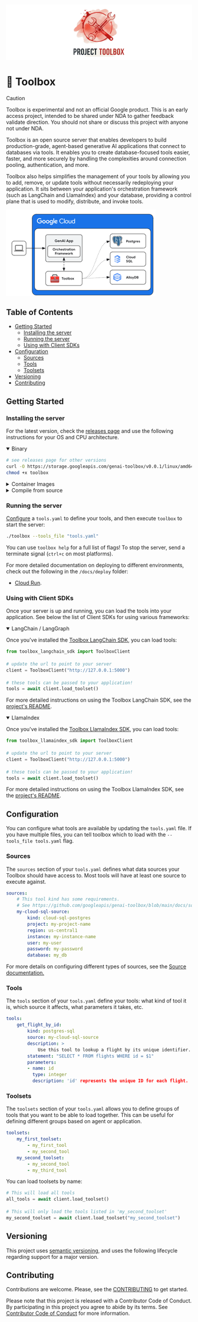 ![toolbox_logo](logo.png)
# 🧰 Toolbox

> [!CAUTION]
> Toolbox is experimental and not an official Google product. This is 
> an early access project, intended to be shared under NDA to gather feedback
> validate direction. You should not share or discuss this project with anyone 
> not under NDA. 

Toolbox is an open source server that enables developers to build
production-grade, agent-based generative AI applications that connect to
databases via tools. It enables you to create database-focused tools
easier, faster, and more securely by handling the complexities around
connection pooling, authentication, and more. 

Toolbox also helps simplifies the management of your tools by allowing you to
add, remove, or update tools without necessarily redeploying your application.
It sits between your application's orchestration framework (such as LangChain
and LlamaIndex) and your database, providing a control plane that is used to
modify, distribute, and invoke tools.

![architecture](architecture.png)

<!-- TOC ignore:true -->
## Table of Contents

<!-- TOC -->

- [Getting Started](#getting-started)
    - [Installing the server](#installing-the-server)
    - [Running the server](#running-the-server)
    - [Using with Client SDKs](#using-with-client-sdks)
- [Configuration](#configuration)
    - [Sources](#sources)
    - [Tools](#tools)
    - [Toolsets](#toolsets)
- [Versioning](#versioning)
- [Contributing](#contributing)

<!-- /TOC -->

## Getting Started

### Installing the server
<!-- {x-release-please-start-version} -->
For the latest version, check the [releases page][releases] and use the
following instructions for your OS and CPU architecture.

<details open>
<summary>Binary</summary>


[releases]: https://github.com/googleapis/genai-toolbox/releases

```sh
# see releases page for other versions
curl -O https://storage.googleapis.com/genai-toolbox/v0.0.1/linux/amd64/toolbox
chmod +x toolbox
```

</details>

<details>
<summary>Container Images</summary>
You can also install Toolbox as a container: 

```sh
# see releases page for other versions
docker pull us-central1-docker.pkg.dev/database-toolbox/toolbox/toolbox:$VERSION
```
</details>

<details>
<summary>Compile from source</summary>

To install from source, ensure you have the latest version of 
[Go installed](https://go.dev/doc/install).

```sh
go install github.com/googleapis/genai-toolbox@v0.0.1
```
</details>
<!-- {x-release-please-end} -->

### Running the server
[Configure](#configuration) a `tools.yaml` to define your tools, and then 
execute `toolbox` to start the server:

```sh
./toolbox --tools_file "tools.yaml"
```

You can use `toolbox help` for a full list of flags! To stop the server, send a
terminate signal (`ctrl+c` on most platforms).

For more detailed documentation on deploying to different environments, check
out the following in the `/docs/deploy` folder:
  * [Cloud Run](./docs/deploy/deploy_toolbox.md).

### Using with Client SDKs

Once your server is up and running, you can load the tools into your
application. See below the list of Client SDKs for using various frameworks:

<details open>
<summary>LangChain / LangGraph</summary>

Once you've installed the [Toolbox LangChain SDK][langchain-sdk], you can load 
tools: 

```python
from toolbox_langchain_sdk import ToolboxClient

# update the url to point to your server
client = ToolboxClient("http://127.0.0.1:5000")

# these tools can be passed to your application! 
tools = await client.load_toolset()
```

For more detailed instructions on using the Toolbox LangChain SDK, see the
[project's README][langchain-sdk-readme].

[langchain-sdk]: ./sdks/langchain/
[langchain-sdk-readme]: ./sdks/langchain/README.md

</details>

<details open>
<summary>LlamaIndex</summary>

Once you've installed the [Toolbox LlamaIndex SDK][llamaindex-sdk], you can load 
tools: 

```python
from toolbox_llamaindex_sdk import ToolboxClient

# update the url to point to your server
client = ToolboxClient("http://127.0.0.1:5000")

# these tools can be passed to your application! 
tools = await client.load_toolset()
```

For more detailed instructions on using the Toolbox LlamaIndex SDK, see the
[project's README][llamaindex-sdk-readme].

[llamaindex-sdk]: ./sdks/llamaindex/
[llamaindex-sdk-readme]: ./sdks/llamaindex/README.md

</details>

## Configuration

You can configure what tools are available by updating the `tools.yaml` file. If
you have multiple files, you can tell toolbox which to load with the
`--tools_file tools.yaml` flag. 

### Sources

The `sources` section of your `tools.yaml` defines what data sources your
Toolbox should have access to. Most tools will have at least one source to
execute against.

```yaml
sources:
    # This tool kind has some requirements. 
    # See https://github.com/googleapis/genai-toolbox/blob/main/docs/sources/cloud-sql-pg.md#requirements
    my-cloud-sql-source:
        kind: cloud-sql-postgres
        project: my-project-name
        region: us-central1
        instance: my-instance-name
        user: my-user
        password: my-password
        database: my_db
```

For more details on configuring different types of sources, see the [Source
documentation.](docs/sources/README.md)


### Tools

The `tools` section of your `tools.yaml` define your tools: what kind of tool it
is, which source it affects, what parameters it takes, etc. 

```yaml
tools:
    get_flight_by_id:
        kind: postgres-sql
        source: my-cloud-sql-source
        description: >
            Use this tool to lookup a flight by its unique identifier.
        statement: "SELECT * FROM flights WHERE id = $1"
        parameters:
        - name: id
          type: integer
          description: 'id' represents the unique ID for each flight. 
```


### Toolsets

The `toolsets` section of your `tools.yaml` allows you to define groups of tools
that you want to be able to load together. This can be useful for defining
different groups based on agent or application. 

```yaml
toolsets:
    my_first_toolset:
        - my_first_tool
        - my_second_tool
    my_second_toolset:
        - my_second_tool
        - my_third_tool
```

You can load toolsets by name:
```python
# This will load all tools
all_tools = await client.load_toolset()

# This will only load the tools listed in 'my_second_toolset'
my_second_toolset = await client.load_toolset("my_second_toolset")
```


## Versioning

This project uses [semantic versioning](https://semver.org/), and uses the
following lifecycle regarding support for a major version.

## Contributing

Contributions are welcome. Please, see the [CONTRIBUTING](CONTRIBUTING.md) 
to get started. 

Please note that this project is released with a Contributor Code of Conduct.
By participating in this project you agree to abide by its terms. See
[Contributor Code of Conduct](CODE_OF_CONDUCT.md) for more information.

